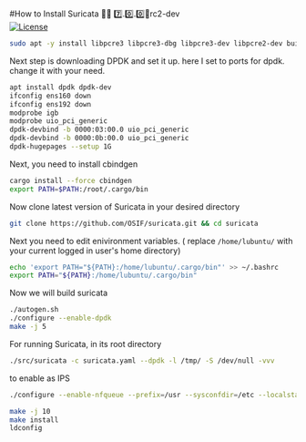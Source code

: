 #How to Install Suricata 🕵️‍♂️  7️⃣.0️⃣.0️⃣💨rc2-dev  
[![License](https://img.shields.io/badge/License-GNU%20GPL-blue)](https://opensource.org/license/gpl-3-0/)

```bash
sudo apt -y install libpcre3 libpcre3-dbg libpcre3-dev libpcre2-dev build-essential autoconf automake libtool libpcap-dev libnet1-dev libyaml-0-2 libyaml-dev pkg-config zlib1g zlib1g-dev libcap-ng-dev libcap-ng0 make libmagic-dev libjansson-dev rustc cargo jq git-core 
```

Next step is downloading DPDK and set it up. here I set to ports for dpdk. change it with your need.
```bash
apt install dpdk dpdk-dev
ifconfig ens160 down
ifconfig ens192 down
modprobe igb
modprobe uio_pci_generic
dpdk-devbind -b 0000:03:00.0 uio_pci_generic
dpdk-devbind -b 0000:0b:00.0 uio_pci_generic
dpdk-hugepages --setup 1G
```

Next, you  need to install cbindgen
```bash
cargo install --force cbindgen
export PATH=$PATH:/root/.cargo/bin
```
Now clone latest version of Suricata in your desired directory
```bash
git clone https://github.com/OSIF/suricata.git && cd suricata
```

Next you need to edit enivironment variables. ( replace `/home/lubuntu/` with your current logged in user's home directory)
```bash
echo 'export PATH="${PATH}:/home/lubuntu/.cargo/bin"' >> ~/.bashrc
export PATH="${PATH}:/home/lubuntu/.cargo/bin"
```

Now we will build suricata
```bash
./autogen.sh
./configure --enable-dpdk
make -j 5
```

For running Suricata, in its root directory
```bash
./src/suricata -c suricata.yaml --dpdk -l /tmp/ -S /dev/null -vvv
```
to enable as IPS
```bash
./configure --enable-nfqueue --prefix=/usr --sysconfdir=/etc --localstatedir=/var
```

```bash
make -j 10
make install
ldconfig
```
